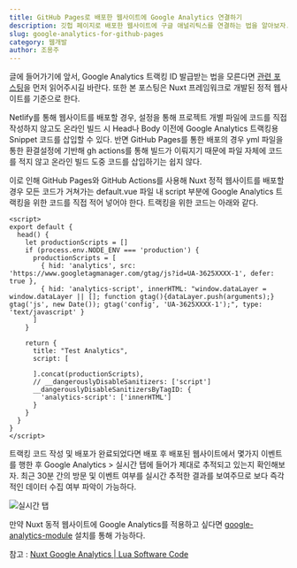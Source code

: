 ```yaml
---
title: GitHub Pages로 배포한 웹사이트에 Google Analytics 연결하기
description: 깃헙 페이지로 배포한 웹사이트에 구글 애널리틱스를 연결하는 법을 알아보자.
slug: google-analytics-for-github-pages
category: 웹개발
author: 조용주
---
```


글에 들어가기에 앞서, Google Analytics 트랙킹 ID 발급받는 법을 모른다면 [관련 포스팅](https://www.blog.cosadama.com/google-analytics-tracking-id)을 먼저 읽어주시길 바란다. 또한 본 포스팅은 Nuxt 프레임워크로 개발된 정적 웹사이트를 기준으로 한다.

Netlify를 통해 웹사이트를 배포할 경우, 설정을 통해 프로젝트 개별 파일에 코드를 직접 작성하지 않고도 온라인 빌드 시 Head나 Body 이전에 Google Analytics 트랙킹용 Snippet 코드를 삽입할 수 있다. 반면 GitHub Pages를 통한 배포의 경우 yml 파일을 통한 환결설정에 기반해 gh actions를 통해 빌드가 이뤄지기 때문에 파일 자체에 코드를 적지 않고 온라인 빌드 도중 코드를 삽입하기는 쉽지 않다. 

이로 인해 GitHub Pages와 GitHub Actions를 사용해 Nuxt 정적 웹사이트를 배포할 경우 모든 코드가 거쳐가는 default.vue 파일 내 script 부분에 Google Analytics 트랙킹을 위한 코드를 직접 적어 넣어야 한다. 트랙킹을 위한 코드는 아래와 같다.

```vue
<script>
export default {
  head() {
    let productionScripts = []
    if (process.env.NODE_ENV === 'production') {
      productionScripts = [
        { hid: 'analytics', src: 'https://www.googletagmanager.com/gtag/js?id=UA-3625XXXX-1', defer: true },
        { hid: 'analytics-script', innerHTML: "window.dataLayer = window.dataLayer || []; function gtag(){dataLayer.push(arguments);} gtag('js', new Date()); gtag('config', 'UA-3625XXXX-1');", type: 'text/javascript' }
      ]
    }

    return {
      title: "Test Analytics",
      script: [

      ].concat(productionScripts),
      // __dangerouslyDisableSanitizers: ['script']
      __dangerouslyDisableSanitizersByTagID: {
        'analytics-script': ['innerHTML']
      }
    }
  }
}
</script>
```

트랙킹 코드 작성 및 배포가 완료되었다면 배포 후 배포된 웹사이트에서 몇가지 이벤트를 행한 후 Google Analytics > 실시간 탭에 들어가 제대로 추적되고 있는지 확인해보자. 최근 30분 간의 방문 및 이벤트 여부를 실시간 추적한 결과를 보여주므로 보다 즉각적인 데이터 수집 여부 파악이 가능하다.

![실시간 탭](/google-analytics-for-github-pages/01.png)

만약 Nuxt 동적 웹사이트에 Google Analytics를 적용하고 싶다면 [google-analytics-module](https://github.com/nuxt-community/google-analytics-module) 설치를 통해 가능하다.

참고 : [Nuxt Google Analytics | Lua Software Code](https://code.luasoftware.com/tutorials/nuxtjs/nuxt-google-analytics/)